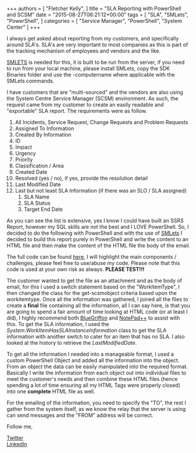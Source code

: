 +++
authors = [
    "Fletcher Kelly",
]
title = "SLA Reporting with PowerShell and SCSM"
date = "2015-08-27T06:21:12+00:00"
tags = [
  "SLA",
  "SMLets",
  "PowerShell",
]
categories = [
  "Service Manager",
  "PowerShell",
  "System Center"
]
+++

<!-- CANBEPUBLISHED -->

I always get asked about reporting from my customers, and specifically around SLA's. SLA's are very important to most companies as this is part of the tracking mechanism of employees and vendors and the like.

[SMLETS](https://github.com/SMLets/SMLets/releases) is needed for this, it is built to be run from the server, if you need to run from your local machine, please install SMLets, copy the SDK Binaries folder and use the -computername where applicable with the SMLets commands.

I have customers that are "multi-sourced" and the vendors are also using the System Centre Service Manager (SCSM) environment. As such, the request came from my customer to create an easily readable and "exportable" SLA report. The requirements were as follow.

  1. All Incidents, Service Request, Change Requests and Problem Requests
  2. Assigned To Information
  3. Created By Information
  4. ID
  5. Impact
  6. Urgency
  7. Priority
  8. Classification / Area
  9. Created Date
  10. Resolved (yes / no), if yes, provide the resolution detail
  11. Last Modified Date
  12. Last but not least SLA Information (if there was an SLO / SLA assigned)
      1. SLA Name
      2. SLA Status
      3. Target End Date

As you can see the list is extensive, yes I know I could have built an SSRS Report, however my SQL skills are not the best and I LOVE PowerShell. So, I decided to do the following with PowerShell and with the use of [SMLets](https://github.com/SMLets/SMLets/releases) I decided to build this report purely in PowerShell and write the content to an HTML file and then make the content of the HTML file the body of the email.

The full code can be found [here](https://github.com/fskelly/hugo-extend-blog-storageAccount/blob/main/externalFiles/2015/08/27/SCSM_SLA_Script.ps1), I will highlight the main components / challenges, please feel free to use/abuse my code. Please note that this code is used at your own risk as always. **PLEASE TEST!!!**

The customer wanted to get the file as an attachment and as the body of email, for this I used a switch statement based on the "WorkItemType", I then changed the class for the get-scsmobject criteria based upon the workitemtype. Once all the information was gathered, I joined all the files to create a **final** file containing all the information, all I can say here, is that you are going to spend a fair amount of time looking at HTML code (or at least I did), I highly recommend both [BlueGriffon](http://bluegriffon.org/) and [NotePad++](https://notepad-plus-plus.org/) to assist with this. To get the SLA information, I used the $System.WorkItemHasSLAInstanceInformation$ class to get the SLA information with another switch to cater for an item that has no SLA. I also looked at the history to retrieve the $LastModifiedDate$.

To get all the information I needed into a manageable format, I used a custom PowerShell Object and added all the information into the object. From an object the data can be easily manipulated into the required format. Basically I write the information from each object out into individual files to meet the customer's needs and then combine these HTML files (hence spending a lot of time ensuring all my HTML Tags were properly closed) into one **complete** HTML file as well.

For the emailing of the information, you need to specify the "TO", the rest I gather from the system itself, as we know the relay that the server is using can send messages and the "FROM" address will be correct.

Follow me,

[Twitter](https://www.twitter.com/fskelly)  
[LinkedIn](https://linkedin.com/in/fletcherkelly)
